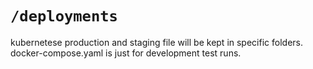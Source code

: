 # `/deployments`

kubernetese production and staging file will be kept in specific folders.
docker-compose.yaml is just for development test runs.
